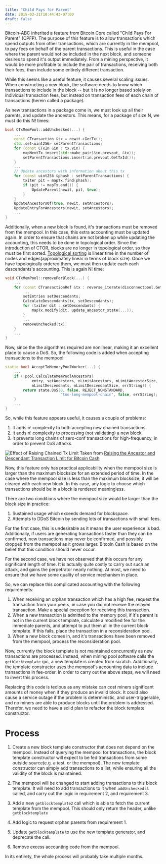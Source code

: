```yaml
---
title: "Child Pays for Parent"
date: 2019-03-31T10:44:43-07:00
draft: false
---
```


Bitcoin-ABC inherited a feature from Bitcoin Core called "Child Pays For Parent" (CPFP). The purpose of this feature is to allow transactions which spend outputs from other transactions, which are currently in the mempool, to pay fees on behalf of the parent transactions. This is useful in the case where the parent would not be included in the next block, and someone desires to spend it's output immediately. From a mining perspective, it would be more profitable to include the pair of transactions, receiving both their fees, than include some entirely different transaction.

While this seems like a useful feature, it causes several scaling issues. When constructing a new block, the software needs to know which transactions to include in the block -- but it is no longer based solely on individual transaction fees, but instead on transaction fees of each chain of transactions (herein called a package).

As new transactions in a package come in, we must look up all their parents, and update the ancestors. This means, for a package of size N, we must do this N! times:
```C++
bool CTxMemPool::addUnchecked(...) {
    ...
    const CTransaction &tx = newit->GetTx();
    std::set<uint256> setParentTransactions;
    for (const CTxIn &in : tx.vin) {
        mapNextTx.insert(std::make_pair(&in.prevout, &tx));
        setParentTransactions.insert(in.prevout.GetTxId());
    }
    ... 
    // Update ancestors with information about this tx
    for (const uint256 &phash : setParentTransactions) {
        txiter pit = mapTx.find(phash);
        if (pit != mapTx.end()) {
            UpdateParent(newit, pit, true);
        }
    }
    UpdateAncestorsOf(true, newit, setAncestors);
    UpdateEntryForAncestors(newit, setAncestors);
    ...
}
```

Additionally, when a new block is found, it's transactions must be removed from the mempool. In this case, this extra accounting must be updated again.  In order to ensure that chains are not broken up while updating the accounting, this needs to be done in topological order. Since the introduction of CTOR, blocks are no longer in topological order, so they must be first sorted.  [Topological sorting](https://en.wikipedia.org/wiki/Topological_sorting) is linear time in the number of nodes and edges(approximately linear in terms of block size).  Once we have topologically ordered them, we must then update each each descendants's accounting. This is again N! time:

```C++
void CTxMemPool::removeForBlock(...) {
    ...
    for (const CTransactionRef &tx : reverse_iterate(disconnectpool.GetQueuedTx().get<insertion_order>())) {
        ...
        setEntries setDescendants;
        CalculateDescendants(tx, setDescendants);
        for (txiter dit : setDescendants) {
            mapTx.modify(dit, update_ancestor_state(...));
        }
        ...
        removeUnchecked(tx);
    }
    ...
}
```

Now, since the the algorithms required are nonlinear, making it an excellent place to cause a DoS.  So, the following code is added when accepting transactions to the mempool:

```C++
static bool AcceptToMemoryPoolWorker(...) {
    ...
    if (!pool.CalculateMemPoolAncestors(
            entry, setAncestors, nLimitAncestors, nLimitAncestorSize,
            nLimitDescendants, nLimitDescendantSize, errString)) {
        return state.DoS(0, false, REJECT_NONSTANDARD,
                         "too-long-mempool-chain", false, errString);
    }
    ...
}
```

So, while this feature appears useful, it causes a couple of problems:

1. It adds n! complexity to both accepting new chained transactions.
2. It adds n! complexity to processing (not validating) a new block.
3. It prevents long chains of zero-conf transactions for high-frequency, in order to prevent DoS attacks.

![Effect of Raising Chained Tx Limit](/20180331-MempoolAccept.png "Performance Impacts of Raising the Ancestor andDescendant Transaction Limit for Bitcoin Cash")
Taken from [Raising the Ancestor and Descendant Transaction Limit for Bitcoin Cash](/20180331-ChainedTx.pdf)

Now, this feature only has practical applicability when the mempool size is larger than the maximum blocksize for an extended period of time. In the case where the mempool size is less than the maximum blocksize, it will be cleared with each new block.  In this case, any logic to choose which transactions should be in a block is rendered meaningless.

There are two conditions where the mempool size would be larger than the block size in practice:

1. Sustained usage which exceeds demand for blockspace.
2. Attempts to DDoS Bitcoin by sending lots of transactions with small fees.

For the first case, this is undesirable as it means the user experience is bad.  Additionally, if users are generating transactions faster than they can be confirmed, new transactions may never be confirmed, and possibly dropped from the mempool as it grows larger.  Bitcoin Cash is based on the belief that this condition should never occur.

For the second case, we have not observed that this occurs for any significant length of time. It is actually quite costly to carry out such an attack, and gains the perpetrator nearly nothing. At most, we need to ensure that we have some quality of service mechanism in place. 

So, we can replace this complicated accounting with the following requirements:

1. When receiving an orphan transaction which has a high fee, request the transaction from your peers, in case you did not receive the relayed transaction.  Make a special exception for receiving this transaction.
2. When a new transaction is admitted to the memory pool, if it's parent is not in the current block template, calculate a modified fee for the immediate parents, and attempt to put them all in the current block template. If this fails, place the transaction in a reconsideration pool.
3. When a new block comes in, and it's transactions have been removed from the mempool, process the reconsideration pool.

Now, currently the block template is not maintained concurrently as new transactions are processed.  Instead, when mining pool software calls the `getblocktemplate` rpc, a new template is created from scratch.  Additionally, the template constructor uses the mempool's accounting data to include transactions in fee-order.  In order to carry out the above steps, we will need to invert this process.

Replacing this code is tedious as any mistake can cost miners significant amounts of money when if they produce an invalid block.  It could also cause a service outage if the problem is deterministic, and user-triggerable, and no miners are able to produce blocks until the problem is addressed.  Therefor, we need to have a solid plan to refactor the block template constructor.

# Process

1. Create a new block template constructor that does not depend on the mempool. Instead of querying the mempool for transactions, the block template constructor will expect to be fed transactions from some outside source(e.g. a test, or the mempool).  The new template constructor can simply add transactions to a list, while ensuring all the validity of the block is maintained.

2. The mempool will be changed to start adding transactions to this block template.  It will need to add transactions to it when `addUnchecked` is called, and carry out the logic in requirement 2, and requirement 3.

3. Add a new `getblocktemplate2` call which is able to fetch the current template from the mempool.  This should only return the header, unlike `getblocktemplate`

4. Add logic to request orphan parents from requirement 1.

4. Update `getblocktemplate` to use the new template generator, and deprecate the call.

5. Remove excess accounting code from the mempool.

In its entirety, the whole process will probably take multiple months.

